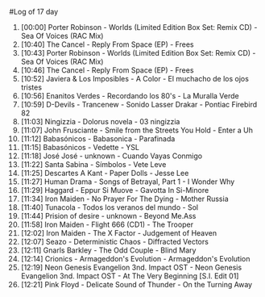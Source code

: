#Log of 17 day

1. [00:00] Porter Robinson - Worlds (Limited Edition Box Set: Remix CD) - Sea Of Voices (RAC Mix)
1. [10:40] The Cancel - Reply From Space (EP) - Frees
1. [10:43] Porter Robinson - Worlds (Limited Edition Box Set: Remix CD) - Sea Of Voices (RAC Mix)
1. [10:46] The Cancel - Reply From Space (EP) - Frees
1. [10:52] Javiera & Los Imposibles - A Color - El muchacho de los ojos tristes
1. [10:56] Enanitos Verdes - Recordando los 80's - La Muralla Verde
1. [10:59] D-Devils - Trancenew - Sonido Lasser Drakar - Pontiac Firebird 82
1. [11:03] Ningizzia - Dolorus novela - 03 ningizzia
1. [11:07] John Frusciante - Smile from the Streets You Hold - Enter a Uh
1. [11:12] Babasónicos - Babasonica - Parafinada
1. [11:15] Babasónicos - Vedette - YSL
1. [11:18] José José - unknown - Cuando Vayas Conmigo
1. [11:22] Santa Sabina - Símbolos - Vete Leve
1. [11:25] Descartes A Kant - Paper Dolls - Jesse Lee
1. [11:27] Human Drama - Songs of Betrayal, Part 1 - I Wonder Why
1. [11:29] Haggard - Eppur Si Muove - Gavotta In Si-Minore
1. [11:34] Iron Maiden - No Prayer For The Dying - Mother Russia
1. [11:40] Tunacola - Todos los veranos del mundo - Sol
1. [11:44] Prision of desire - unknown - Beyond Me.Ass
1. [11:58] Iron Maiden - Flight 666 (CD1) - The Trooper
1. [12:02] Iron Maiden - The X Factor - Judgement of Heaven
1. [12:07] Seazo - Deterministic Chaos - Diffracted Vectors
1. [12:11] Gnarls Barkley - The Odd Couple - Blind Mary
1. [12:14] Crionics - Armageddon's Evolution - Armageddon's Evolution
1. [12:19] Neon Genesis Evangelion 3nd. Impact OST - Neon Genesis Evangelion 3nd. Impact OST - At The Very Beginning [S.I. Edit 01]
1. [12:21] Pink Floyd - Delicate Sound of Thunder - On the Turning Away
